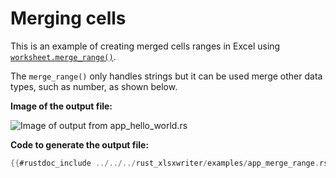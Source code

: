 # Merging cells

This is an example of creating merged cells ranges in Excel using
[`worksheet.merge_range()`].

The `merge_range()` only handles strings but it can be used merge other data
types, such as number, as shown below.

**Image of the output file:**

![Image of output from app_hello_world.rs](../../images/app_merge_range.png)

**Code to generate the output file:**

```rust
{{#rustdoc_include ../../../rust_xlsxwriter/examples/app_merge_range.rs:8:}}
```



[`worksheet.merge_range()`]: https://docs.rs/rust_xlsxwriter/latest/rust_xlsxwriter/struct.Worksheet.html#method.merge_range
